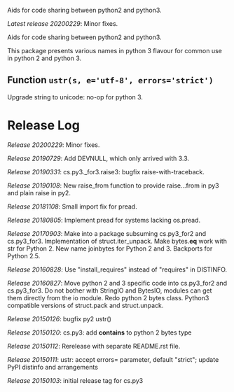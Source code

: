 Aids for code sharing between python2 and python3.


*Latest release 20200229*:
Minor fixes.

Aids for code sharing between python2 and python3.

This package presents various names in python 3 flavour for common use in
python 2 and python 3.

## Function `ustr(s, e='utf-8', errors='strict')`

Upgrade string to unicode: no-op for python 3.



# Release Log

*Release 20200229*:
Minor fixes.

*Release 20190729*:
Add DEVNULL, which only arrived with 3.3.

*Release 20190331*:
cs.py3._for3.raise3: bugfix raise-with-traceback.

*Release 20190108*:
New raise_from function to provide raise...from in py3 and plain raise in py2.

*Release 20181108*:
Small import fix for pread.

*Release 20180805*:
Implement pread for systems lacking os.pread.

*Release 20170903*:
Make into a package subsuming cs.py3_for2 and cs.py3_for3.
Implementation of struct.iter_unpack.
Make bytes.__eq__ work with str for Python 2.
New name joinbytes for Python 2 and 3.
Backports for Python 2.5.

*Release 20160828*:
Use "install_requires" instead of "requires" in DISTINFO.

*Release 20160827*:
Move python 2 and 3 specific code into cs.py3_for2 and cs.py3_for3.
Do not bother with StringIO and BytesIO, modules can get them directly from the io module.
Redo python 2 bytes class.
Python3 compatible versions of struct.pack and struct.unpack.

*Release 20150126*:
bugfix py2 ustr()

*Release 20150120*:
cs.py3: add __contains__ to python 2 bytes type

*Release 20150112*:
Rerelease with separate README.rst file.

*Release 20150111*:
ustr: accept errors= parameter, default "strict"; update PyPI distinfo and arrangements

*Release 20150103*:
initial release tag for cs.py3
